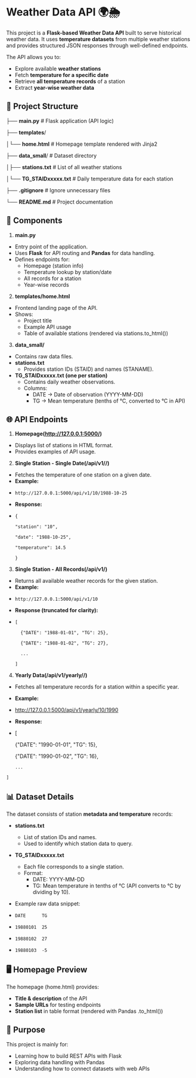 # **Weather Data API 🌍🌦️**

This project is a **Flask-based Weather Data API** built to serve historical weather data.
It uses **temperature datasets** from multiple weather stations and provides structured JSON responses through well-defined endpoints.

The API allows you to:

* Explore available **weather stations**
* Fetch **temperature for a specific date**
* Retrieve **all temperature records** of a station
* Extract **year-wise weather data**

## 📂 Project Structure

├── **main.py**             # Flask application (API logic)

├── **templates**/

│└── **home.html**          # Homepage template rendered with Jinja2

├── **data_small**/         # Dataset directory

│├── **stations.txt**       # List of all weather stations

│└── **TG_STAIDxxxxx.txt**  # Daily temperature data for each station

├── **.gitignore**          # Ignore unnecessary files

└── **README.md**           # Project documentation

## 🔑 Components

1. **main.py**

* Entry point of the application.
* Uses **Flask** for API routing and **Pandas** for data handling.
* Defines endpoints for:
     * Homepage (station info)
     * Temperature lookup by station/date
     * All records for a station
     * Year-wise records

2. **templates/home.html**

* Frontend landing page of the API.
* Shows:
    * Project title
    * Example API usage
    * Table of available stations (rendered via stations.to_html())

3. **data_small/**

* Contains raw data files.
* **stations.txt**
     * Provides station IDs (STAID) and names (STANAME).
* **TG_STAIDxxxxx.txt (one per station)**
    * Contains daily weather observations.
    * Columns:
        * DATE → Date of observation (YYYY-MM-DD)
        * TG → Mean temperature (tenths of °C, converted to °C in API)

## 🌐 API Endpoints


1. **Homepage(http://127.0.0.1:5000/)**
* Displays list of stations in HTML format.
* Provides examples of API usage.


2. **Single Station - Single Date(/api/v1/<station>/<date>)**
* Fetches the temperature of one station on a given date.
* **Example:**
*     http://127.0.0.1:5000/api/v1/10/1988-10-25
* **Response:**
*     {
     
      "station": "10",
    
      "date": "1988-10-25",
    
      "temperature": 14.5
      
      }


3. **Single Station - All Records(/api/v1/<station>)**
* Returns all available weather records for the given station.
* **Example:**
*     http://127.0.0.1:5000/api/v1/10
* **Response (truncated for clarity):**
*     [
  
        {"DATE": "1988-01-01", "TG": 25},
  
        {"DATE": "1988-01-02", "TG": 27},
  
        ...
  
      ]

4. **Yearly Data(/api/v1/yearly/<station>/<year>)**  
* Fetches all temperature records for a station within a specific year.
* **Example:**
*    http://127.0.0.1:5000/api/v1/yearly/10/1990
* **Response:**
*    [
    
        {"DATE": "1990-01-01", "TG": 15},

        {"DATE": "1990-01-02", "TG": 16},

         ...
     
    ]


## 📊 Dataset Details

The dataset consists of station **metadata and temperature** records:

* **stations.txt**
    * List of station IDs and names.
    * Used to identify which station data to query.
  
* **TG_STAIDxxxxx.txt**
    * Each file corresponds to a single station.
    * Format:
        * DATE: YYYY-MM-DD
        * TG: Mean temperature in tenths of °C (API converts to °C by dividing by 10).

* Example raw data snippet:

*     DATE      TG
*     19880101  25
*     19880102  27
*     19880103  -5

## 🖥️ Homepage Preview

The homepage (home.html) provides:

* **Title & description** of the API
* **Sample URLs** for testing endpoints
* **Station list** in table format (rendered with Pandas .to_html())


## 🎯 Purpose

This project is mainly for:

* Learning how to build REST APIs with Flask
* Exploring data handling with Pandas
* Understanding how to connect datasets with web APIs
